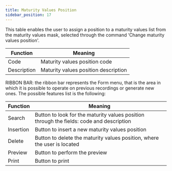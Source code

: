 ```yaml
---
title: Maturity Values Position
sidebar_position: 17
---
```


This table enables the user to assign a position to a maturity values list from the maturity values mask, selected through the command ‘Change maturity values position'.



| Function | Meaning |
| --- | --- |
| Code  | Maturity values position code |
| Description | Maturity values position description |

RIBBON BAR: the ribbon bar represents the Form menu, that is the area in which it is possible to operate on previous recordings or generate new ones. The possible features list is the following:



| Function | Meaning |
| --- | --- |
| Search | Button to look for the maturity values position through the fields: code and description |
| Insertion | Button to insert a new maturity values position |
| Delete | Button to delete the maturity values position, where the user is located |
| Preview | Button to perform the preview |
| Print | Button to print |







